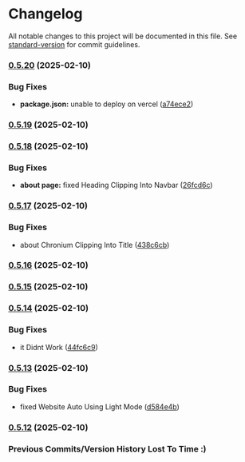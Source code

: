 # Changelog

All notable changes to this project will be documented in this file. See [standard-version](https://github.com/conventional-changelog/standard-version) for commit guidelines.

### [0.5.20](https://github.com/WeForge/Chronium-Website/compare/v0.5.19...v0.5.20) (2025-02-10)


### Bug Fixes

* **package.json:** unable to deploy on vercel ([a74ece2](https://github.com/WeForge/Chronium-Website/commit/a74ece2e90fa983d3a544dee1427fc81c3361e11))

### [0.5.19](https://github.com/WeForge/Chronium-Website/compare/v0.5.18...v0.5.19) (2025-02-10)

### [0.5.18](https://github.com/WeForge/Chronium-Website/compare/v0.5.17...v0.5.18) (2025-02-10)


### Bug Fixes

* **about page:** fixed Heading Clipping Into Navbar ([26fcd6c](https://github.com/WeForge/Chronium-Website/commit/26fcd6c5fa9f076731a57d2caf7e38378e5c2603))

### [0.5.17](https://github.com/WeForge/Chronium-Website/compare/v0.5.16...v0.5.17) (2025-02-10)


### Bug Fixes

* about Chronium Clipping Into Title ([438c6cb](https://github.com/WeForge/Chronium-Website/commit/438c6cbb277c57be4e75f2cb574f9f5b8e7d6ed5))

### [0.5.16](https://github.com/WeForge/Chronium-Website/compare/v0.5.15...v0.5.16) (2025-02-10)

### [0.5.15](https://github.com/WeForge/Chronium-Website/compare/v0.5.14...v0.5.15) (2025-02-10)

### [0.5.14](https://github.com/WeForge/Chronium-Website/compare/v0.5.13...v0.5.14) (2025-02-10)


### Bug Fixes

* it Didnt Work ([44fc6c9](https://github.com/WeForge/Chronium-Website/commit/44fc6c9dc1dcce3be23bfe1d2f5e7e5b343d3968))

### [0.5.13](https://github.com/WeForge/Chronium-Website/compare/v0.5.12...v0.5.13) (2025-02-10)


### Bug Fixes

* fixed Website Auto Using Light Mode ([d584e4b](https://github.com/WeForge/Chronium-Website/commit/d584e4bcd4082add74b4ef2b016bdde592a50446))

### [0.5.12](https://github.com/WeForge/Chronium-Website/compare/v0.5.11...v0.5.12) (2025-02-10)

### Previous Commits/Version History Lost To Time :)